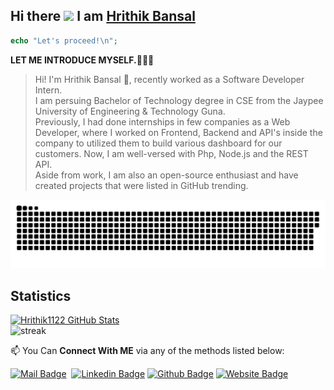## Hi there <img src="https://media.giphy.com/media/hvRJCLFzcasrR4ia7z/giphy.gif" width="25px"> I am [Hrithik Bansal](http://hrithikbansal.epizy.com)
```php
echo "Let's proceed!\n";
```
**LET ME INTRODUCE MYSELF.🧑🏻‍💻** <br>
> Hi! I'm Hrithik Bansal 👋, recently worked as a Software Developer Intern.
<br> I am persuing Bachelor of Technology degree in CSE from the Jaypee University of Engineering & Technology Guna.
<br> Previously, I had done internships in few companies as a Web Developer, where I worked on Frontend, Backend and API's inside the company to utilized them to build various dashboard for our customers. Now, I am well-versed with Php, Node.js and the REST API. 
<br> Aside from work, I am also an open-source enthusiast and have created projects that were listed in GitHub trending.<br>

<p align="center">
  <img src="https://github.com/Hrithik1122/Hrithik1122/blob/output/github-contribution-grid-snake.svg" alt="snake">
</p>

 ## Statistics
[![Hrithik1122 GitHub Stats](https://github-readme-stats.vercel.app/api?username=Hrithik1122&count_private=true&theme=midnight-purple&show_icons=true)](https://github.com/Hrithik1122)
<br>
![streak](https://github-readme-streak-stats.herokuapp.com/?user=hrithik1122&theme=highcontrast&hide_border=true&currStreakLabel=8e00d5&fire=fffff1&ring=8e00d7)

📫 You Can **Connect With ME** via any of the methods listed below:

[![Mail Badge](https://img.shields.io/badge/-Hrithikbansal1122-c0392b?style=flat&labelColor=c0392b&logo=gmail&logoColor=white)](mailto:hrithikbansal1122@gmail.com)&nbsp;
[![Linkedin Badge](https://img.shields.io/badge/-Hrithikban-blue?style=flat-square&logo=Linkedin&logoColor=white&link=https://www.linkedin.com/in/hrithikban/)](https://www.linkedin.com/in/hrithikban/)
[![Github Badge](https://img.shields.io/badge/-Hrithik1122-black?style=flat-square&logo=github&logoColor=white&link=https://github.com/hrithik1122/)](https://github.com/hrithik1122/)
[![Website Badge](https://img.shields.io/badge/-hrithikbansal.epizy.com-blue?style=flat-square&logo=google-chrome&logoColor=white&link=http://hrithikbansal.epizy.com/)](http://hrithikbansal.epizy.com/)
